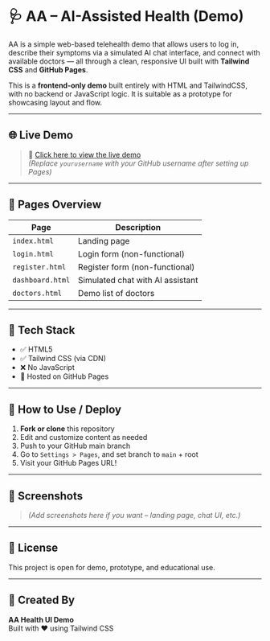 # 🩺 AA – AI-Assisted Health (Demo)

AA is a simple web-based telehealth demo that allows users to log in, describe their symptoms via a simulated AI chat interface, and connect with available doctors — all through a clean, responsive UI built with **Tailwind CSS** and **GitHub Pages**.

This is a **frontend-only demo** built entirely with HTML and TailwindCSS, with no backend or JavaScript logic. It is suitable as a prototype for showcasing layout and flow.

---

## 🌐 Live Demo

> 🔗 [Click here to view the live demo](https://yourusername.github.io/aa/)  
*(Replace `yourusername` with your GitHub username after setting up Pages)*

---

## 📁 Pages Overview

| Page | Description |
|------|-------------|
| `index.html` | Landing page |
| `login.html` | Login form (non-functional) |
| `register.html` | Register form (non-functional) |
| `dashboard.html` | Simulated chat with AI assistant |
| `doctors.html` | Demo list of doctors |

---

## 🧱 Tech Stack

- ✅ HTML5
- ✅ Tailwind CSS (via CDN)
- ❌ No JavaScript
- 🚀 Hosted on GitHub Pages

---

## 🚀 How to Use / Deploy

1. **Fork or clone** this repository  
2. Edit and customize content as needed  
3. Push to your GitHub main branch  
4. Go to `Settings > Pages`, and set branch to `main` + root  
5. Visit your GitHub Pages URL!

---

## 📸 Screenshots

> _(Add screenshots here if you want – landing page, chat UI, etc.)_

---

## 📄 License

This project is open for demo, prototype, and educational use.

---

## 👋 Created By

**AA Health UI Demo**  
Built with ❤️ using Tailwind CSS
